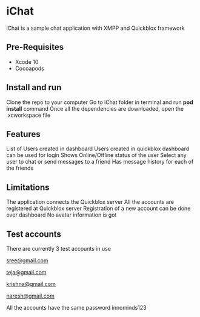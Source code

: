 # iChat

iChat is a sample chat application with XMPP and Quickblox framework

## Pre-Requisites 

-    Xcode 10
-    Cocoapods

## Install and run

Clone the repo to your computer
Go to iChat folder in terminal and run **pod install** command
Once all the dependencies are downloaded, open the .xcworkspace file

## Features

List of Users created in dashboard
Users created in quickblox dashboard can be used for login
Shows Online/Offline status of the user 
Select any user to chat or send messages to a friend
Has message history for each of the friends

## Limitations
The application connects the Quickblox server
All the accounts are registered at Quickblox server
Registration of a new account can be done over dashboard
No avatar information is got

## Test accounts
There are currently 3 test accounts in use

sree@gmail.com

teja@gmail.com

krishna@gmail.com 

naresh@gmail.com

All the accounts have the same password innominds123

